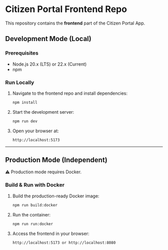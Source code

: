 # Citizen Portal Frontend Repo

This repository contains the **frontend** part of the Citizen Portal App.

## Development Mode (Local)

### Prerequisites

- Node.js 20.x (LTS) or 22.x (Current)
- npm

### Run Locally

1. Navigate to the frontend repo and install dependencies:

   ```bash
   npm install
   ```

2. Start the development server:

   ```bash
   npm run dev
   ```

3. Open your browser at:

   ```
   http://localhost:5173
   ```

---

## Production Mode (Independent)

⚠️ Production mode requires Docker.

### Build & Run with Docker

1. Build the production-ready Docker image:

   ```bash
   npm run build:docker
   ```

2. Run the container:

   ```bash
   npm run run:docker
   ```

3. Access the frontend in your browser:

   ```
   http://localhost:5173 or http://localhost:8080
   ```
